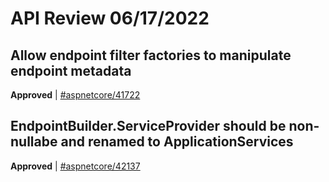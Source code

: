 # API Review 06/17/2022

## Allow endpoint filter factories to manipulate endpoint metadata

**Approved** | [#aspnetcore/41722](https://github.com/dotnet/aspnetcore/issues/41722)

## EndpointBuilder.ServiceProvider should be non-nullabe and renamed to ApplicationServices

**Approved** | [#aspnetcore/42137](https://github.com/dotnet/aspnetcore/issues/42137)

